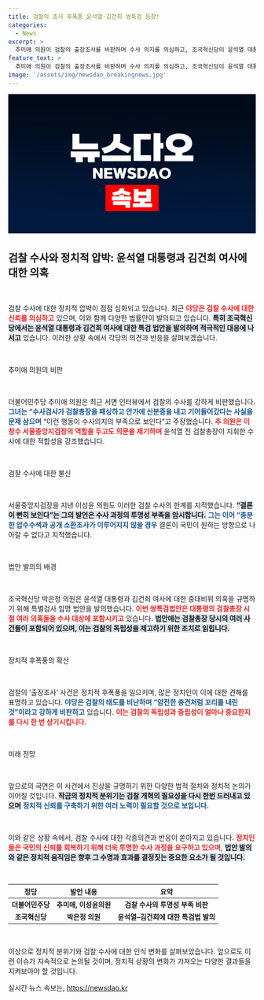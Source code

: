 ```yaml
---
title: 검찰의 조사 후폭풍 윤석열·김건희 쌍특검 등장!
categories:
  - News
excerpt: >
  추미애 의원이 검찰의 출장조사를 비판하며 수사 의지를 의심하고, 조국혁신당이 윤석열 대통령과 김건희 여사의 의혹을 위한 특별검사법안을 발의했습니다. 정치적 후폭풍이 거세지는 가운데, 진상규명 요구가 더욱 높아지고 있습니다. 클릭해 자세한 내용을 확인하세요!
feature_text: >
  추미애 의원이 검찰의 출장조사를 비판하며 수사 의지를 의심하고, 조국혁신당이 윤석열 대통령과 김건희 여사의 의혹을 위한 특별검사법안을 발의했습니다. 정치적 후폭풍이 거세지는 가운데, 진상규명 요구가 더욱 높아지고 있습니다. 클릭해 자세한 내용을 확인하세요!
image: '/assets/img/newsdao_breakingnews.jpg'
---
```


<p><img src="/assets/img/newsdao_breakingnews.jpg" alt="ontimetimes 속보" /></p>

<h2 data-ke-size="size26">검찰 수사와 정치적 압박: 윤석열 대통령과 김건희 여사에 대한 의혹</h2>

<p data-ke-size="size16">&nbsp;</p>

<p>검찰 수사에 대한 정치적 압박이 점점 심화되고 있습니다. 최근 <b><span style="color: #ee2323;">야당은 검찰 수사에 대한 신뢰를 의심하고</span></b> 있으며, 이와 함께 다양한 법률안이 발의되고 있습니다. <b><span style="background-color: #21538527;">특히 조국혁신당에서는 윤석열 대통령과 김건희 여사에 대한 특검 법안을 발의하며 적극적인 대응에 나서고</span></b> 있습니다. 이러한 상황 속에서 각당의 의견과 반응을 살펴보겠습니다. </p>

<p data-ke-size="size16">&nbsp;</p>

<p>추미애 의원의 비판</p>

<p data-ke-size="size16">&nbsp;</p>

<p>더불어민주당 추미애 의원은 최근 서면 인터뷰에서 검찰의 수사를 강하게 비판했습니다. <b><span style="color: #1a5490;">그녀는 “수사검사가 검찰총장을 패싱하고 안가에 신분증을 내고 기어들어갔다는 사실을 문제 삼으며</span></b> “이런 행동이 수사의지의 부족으로 보인다”고 주장했습니다. <b><span style="color: #ee2323;">추 의원은 이창수 서울중앙지검장의 역할을 두고도 의문을 제기하며</span></b> 윤석열 전 검찰총장이 지휘한 수사에 대한 적합성을 강조했습니다. </p>

<p data-ke-size="size16">&nbsp;</p>

<p>검찰 수사에 대한 불신</p>

<p data-ke-size="size16">&nbsp;</p>

<p>서울중앙지검장을 지낸 이성윤 의원도 이러한 검찰 수사의 한계를 지적했습니다. <b><span style="background-color: #21538527;">“결론이 뻔히 보인다”는 그의 발언은 수사 과정의 투명성 부족을 암시합니다.</span></b> <b><span style="color: #1a5490;">그는 이어 “충분한 압수수색과 공개 소환조사가 이루어지지 않을 경우</span></b> 결론이 국민이 원하는 방향으로 나아갈 수 없다고 지적했습니다. </p>

<p data-ke-size="size16">&nbsp;</p>

<p>법안 발의의 배경</p>

<p data-ke-size="size16">&nbsp;</p>

<p>조국혁신당 박은정 의원은 윤석열 대통령과 김건희 여사에 대한 중대비위 의혹을 규명하기 위해 특별검사 임명 법안을 발의했습니다. <b><span style="color: #ee2323;">이번 쌍특검법안은 대통령의 검찰총장 시절 여러 의혹들을 수사 대상에 포함시키고</span></b> 있습니다. <b><span style="background-color: #21538527;">법안에는 검찰총장 당시의 여러 사건들이 포함되어 있으며, 이는 검찰의 독립성을 제고하기 위한 조치로 읽힙니다.</span></b> </p>

<p data-ke-size="size16">&nbsp;</p>

<p>정치적 후폭풍의 확산</p>

<p data-ke-size="size16">&nbsp;</p>

<p>검찰의 ‘출장조사’ 사건은 정치적 후폭풍을 일으키며, 많은 정치인이 이에 대한 견해를 표명하고 있습니다. <b><span style="color: #1a5490;">야당은 검찰의 태도를 비난하며 “얌전한 충견처럼 꼬리를 내린 것”이라고 강하게 비판하고</span></b> 있습니다. <b><span style="color: #ee2323;">이는 검찰의 독립성과 중립성이 얼마나 중요한지를 다시 한 번 상기시킵니다.</span></b> </p>

<p data-ke-size="size16">&nbsp;</p>

<p>미래 전망</p>

<p data-ke-size="size16">&nbsp;</p>

<p>앞으로의 국면은 이 사건에서 진상을 규명하기 위한 다양한 법적 절차와 정치적 논의가 이어질 것입니다. <b><span style="background-color: #21538527;">작금의 정치적 분위기는 검찰 개혁의 필요성을 다시 한번 드러내고 있으며</span></b> <b><span style="color: #1a5490;">정치적 신뢰를 구축하기 위한 여러 노력이 필요할 것으로 보입니다.</span></b></p>

<p data-ke-size="size16">&nbsp;</p>

<p>이와 같은 상황 속에서, 검찰 수사에 대한 각종의견과 반응이 쏟아지고 있습니다. <b><span style="color: #ee2323;">정치인들은 국민의 신뢰를 회복하기 위해 더욱 투명한 수사 과정을 요구하고 있으며,</span></b> <b><span style="background-color: #21538527;">법안 발의와 같은 정치적 움직임은 향후 그 수명과 효과를 결정짓는 중요한 요소가 될 것입니다.</span></b> </p>

<p data-ke-size="size16">&nbsp;</p>

<table>
    <thead>
        <tr>
            <th style="text-align: center; height: 17px;"><b>정당</b></th>
            <th style="text-align: center; height: 17px;"><b>발언 내용</b></th>
            <th style="text-align: center; height: 17px;"><b>요약</b></th>
        </tr>
    </thead>
    <tbody>
        <tr>
            <td style="text-align: center; height: 17px;"><b>더불어민주당</b></td>
            <td style="text-align: center; height: 17px;"><b>추미애, 이성윤의원</b></td>
            <td style="text-align: center; height: 17px;"><b>검찰 수사의 투명성 부족 비판</b></td>
        </tr>
        <tr>
            <td style="text-align: center; height: 17px;"><b>조국혁신당</b></td>
            <td style="text-align: center; height: 17px;"><b>박은정 의원</b></td>
            <td style="text-align: center; height: 17px;"><b>윤석열–김건희에 대한 특검법 발의</b></td>
        </tr>
    </tbody>
</table>

<p data-ke-size="size16">&nbsp;</p>

<p>이상으로 정치적 분위기와 검찰 수사에 대한 인식 변화를 살펴보았습니다. 앞으로도 이런 이슈가 지속적으로 논의될 것이며, 정치적 상황의 변화가 가져오는 다양한 결과들을 지켜보아야 할 것입니다.</p>
실시간 뉴스 속보는, <a href="https://newsdao.kr" rel="dofollow">https://newsdao.kr</a>


